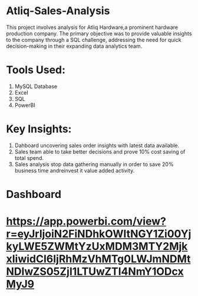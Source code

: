 # Atliq-Sales-Analysis
This project involves analysis for Atliq Hardware,a prominent hardware production company. The primary objective was to provide valuable insights to the company through a SQL challenge, addressing the need for quick decision-making in their expanding data analytics team.

# Tools Used:
1. MySQL Database
2. Excel
3. SQL
4. PowerBI

# Key Insights:
1. Dahboard uncovering sales order insights with latest data available.
2. Sales team able to take better decisions and prove 10% cost saving of total spend.
3. Sales analysis stop data gathering manually in order to save 20% business time andreinvest it value added activity.

# Dashboard
# https://app.powerbi.com/view?r=eyJrIjoiN2FiNDhkOWItNGY1Zi00YjkyLWE5ZWMtYzUxMDM3MTY2MjkxIiwidCI6IjRhMzVhMTg0LWJmNDMtNDIwZS05ZjI1LTUwZTI4NmY1ODcxMyJ9
